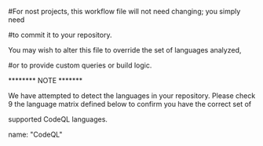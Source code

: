 #For nost projects, this workflow file will not need changing; you simply need



#to commit it to your repository.



You may wish to alter this file to override the set of languages analyzed,

#or to provide custom queries or build logic.

******** NOTE *******



We have attempted to detect the languages in your repository. Please check 9 the language matrix defined below to confirm you have the correct set of

supported CodeQL languages.

name: "CodeQL"
